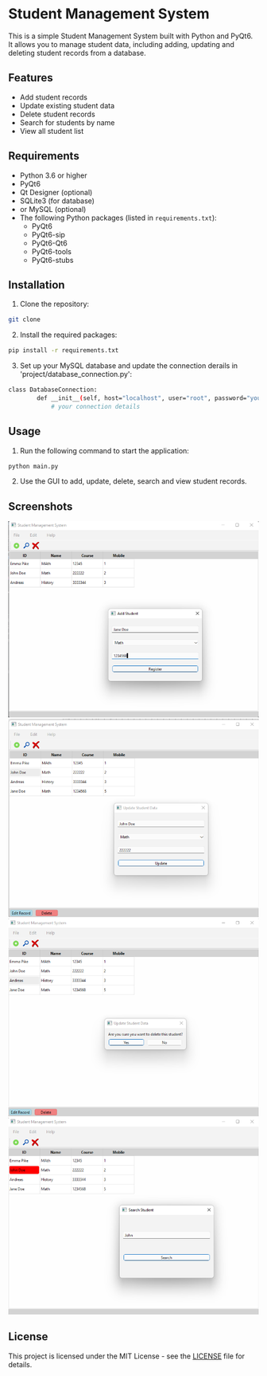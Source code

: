 # Student Management System

This is a simple Student Management System built with Python and PyQt6. It allows you to manage student data, including adding, updating and deleting student records from a database.

## Features

- Add student records
- Update existing student data
- Delete student records
- Search for students by name
- View all student list

## Requirements

- Python 3.6 or higher
- PyQt6
- Qt Designer (optional)
- SQLite3 (for database)
- or MySQL (optional)
- The following Python packages (listed in `requirements.txt`):
  - PyQt6
  - PyQt6-sip
  - PyQt6-Qt6
  - PyQt6-tools
  - PyQt6-stubs

## Installation

1. Clone the repository:

```bash
git clone
```

2. Install the required packages:

```bash
pip install -r requirements.txt
```

3. Set up your MySQL database and update the connection derails in 'project/database_connection.py':

```bash
class DatabaseConnection:
        def __init__(self, host="localhost", user="root", password="yourpassword", database="school"):
            # your connection details

```

## Usage

1. Run the following command to start the application:

```bash
python main.py
```

2. Use the GUI to add, update, delete, search and view student records.

## Screenshots

![Student Management System](add_student.png)
![Student Management System](edit_student.png)
![Student Management System](delete_student.png)
![Student Management System](search_student.png)

## License

This project is licensed under the MIT License - see the [LICENSE](LICENSE) file for details.
